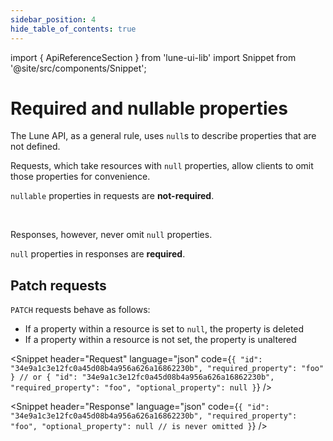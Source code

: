 ```yaml
---
sidebar_position: 4
hide_table_of_contents: true
---
```

import { ApiReferenceSection } from 'lune-ui-lib'
import Snippet  from '@site/src/components/Snippet';

# Required and nullable properties

<div className="sections">

<ApiReferenceSection>

<div className="paragraphSections">
<div>


The Lune API, as a general rule, uses `null`s to describe properties that are not defined.

Requests, which take resources with `null` properties, allow clients to omit those properties for convenience.

`nullable` properties in requests are **not-required**.

<br />

Responses, however, never omit `null` properties.

`null` properties in responses are **required**.

</div>
<div>

## Patch requests

`PATCH` requests behave as follows:

* If a property within a resource is set to `null`, the property is deleted
* If a property within a resource is not set, the property is unaltered

</div>
</div>

<div className="miniSections">

<Snippet
    header="Request"
    language="json"
    code={`{
  "id": "34e9a1c3e12fc0a45d08b4a956a626a16862230b",
  "required_property": "foo"
}
// or
{
  "id": "34e9a1c3e12fc0a45d08b4a956a626a16862230b",
  "required_property": "foo",
  "optional_property": null
}`} />

<Snippet
    header="Response"
    language="json"
    code={`{
  "id": "34e9a1c3e12fc0a45d08b4a956a626a16862230b",
  "required_property": "foo",
  "optional_property": null // is never omitted
}`} />

</div>

</ApiReferenceSection>

</div>
